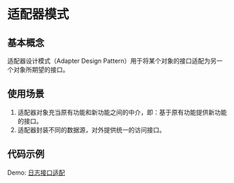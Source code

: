 # 适配器模式

## 基本概念

适配器设计模式（Adapter Design Pattern）用于将某个对象的接口适配为另一个对象所期望的接口。


## 使用场景

1. 适配器对象充当原有功能和新功能之间的中介，即：基于原有功能提供新功能的接口。
2. 适配器封装不同的数据源，对外提供统一的访问接口。


## 代码示例

Demo: [日志接口适配](https://github.com/mumingv/php/tree/master/books/my_php_design_patterns/chapter_3)

